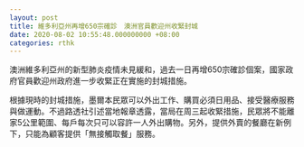 ```yaml
---
layout: post
title: 維多利亞州再增650宗確診　澳洲官員歡迎州收緊封城
date: 2020-08-02 10:55:48.000000000 +08:00
categories: rthk
---
```


澳洲維多利亞州的新型肺炎疫情未見緩和，過去一日再增650宗確診個案，國家政府官員歡迎州政府進一步收緊正在實施的封城措施。

根據現時的封城措施，墨爾本民眾可以外出工作、購買必須日用品、接受醫療服務與做運動。不過路透社引述當地報章透露，當局在周三起收緊措施，民眾將不能離家5公里範圍、每戶每次只可以容許一人外出購物。另外，提供外賣的餐廳在新例下，只能為顧客提供「無接觸取餐」服務。
